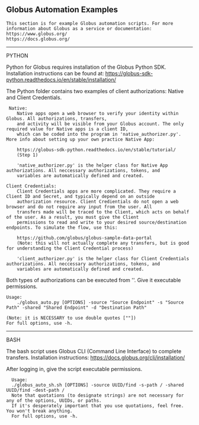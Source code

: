 Globus Automation Examples
----------------------------------------
    This section is for example Globus automation scripts. For more information about Globus as a service or documentation:
    https://www.globus.org/
    https://docs.globus.org/
----------------------------------------
PYTHON

   Python for Globus requires installation of the Globus Python SDK. Installation instructions can be found at:
   https://globus-sdk-python.readthedocs.io/en/stable/installation/
    
 The Python folder contains two examples of client authorizations: Native and Client Credentials.
 
     Native:
        Native apps open a web browser to verify your identity within Globus. All authorizations, transfers, 
        and activity will be visible from your Globus account. The only required value for Native apps is a client ID,
        which can be coded into the program in 'native_authorizer.py'. More info about setting up your own practice Native App:
        
        https://globus-sdk-python.readthedocs.io/en/stable/tutorial/ 
        (Step 1)
      
        'native_authorizer.py' is the helper class for Native App authorizations. All neccessary authorizations, tokens, and 
        variables are automatically defined and created. 
      
    Client Credentials:
        Client Credentials apps are more complicated. They require a Client ID and Secret, and typically depend on an outside
        authorization resource. Client Credientials do not open a web browser and do not require any input from the user. All
        transfers made will be traced to the Client, which acts on behalf of the user. As a result, you must give the Client
        permissions to read and write to your desired source/destination endpoints. To simulate the flow, use this:
        
        https://github.com/globus/globus-sample-data-portal
        (Note: this will not actually complete any transfers, but is good for understanding the Client Credential process)
      
        'client_authorizer.py' is the helper class for Client Credentials authorizations. All neccessary authorizations, tokens, and 
        variables are automatically defined and created. 
  
  Both types of authorizations can be executed from ''. Give it executable permissions.
   
    Usage:
        ./globus_auto.py [OPTIONS] -source "Source Endpoint" -s "Source Path" -shared "Shared Endpoint" -d "Destination Path"
  
    (Note: it is NECESSARY to use double quotes [""])
    For full options, use -h.

----------------------------------------
BASH

  The bash script uses Globus CLI (Command Line Interface) to complete transfers. Installation instructions:
    https://docs.globus.org/cli/installation/
        
   After logging in, give the script executable permissions.
   
      Usage:
      ./globus_auto_sh.sh [OPTIONS] -source UUID/find -s-path / -shared UUID/find -dest-path /
      Note that quotations (to designate strings) are not necessary for any of the options, UUIDs, or paths.
      If it's desperately important that you use quotations, feel free. You won't break anything. 
      For full options, use -h. 
    

